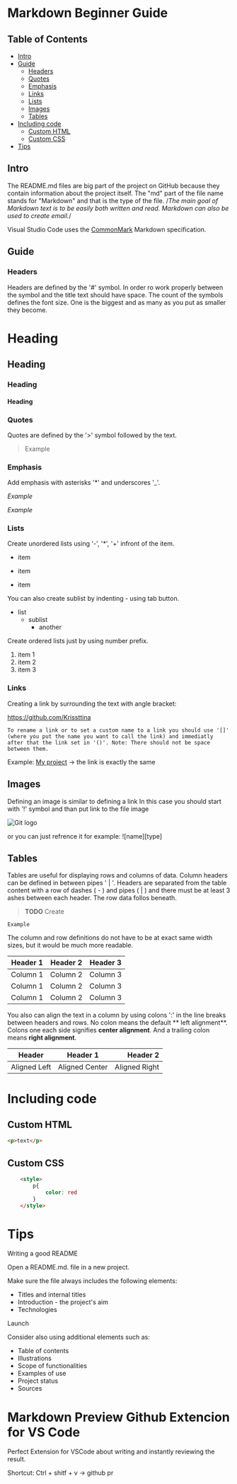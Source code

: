 # Markdown Beginner Guide



## Table of Contents

- [Intro](#intro)
- [Guide](#guide)
    - [Headers](#headers)
    - [Quotes](#quotes)
    - [Emphasis](#emphasis)
    - [Links](#links)
    - [Lists](#lists)
    - [Images](#images)
    - [Tables](#tables)
- [Including code](#including-code)
    - [Custom HTML](#custom-html)
    - [Custom CSS](#custom-css)
- [Tips](#tips)

## Intro

The README.md files are big part of the project on GitHub because they contain information about the project itself. The "md" part of the file name stands for "Markdown" and that is the type of the file. /*The main goal of Markdown text is to be easily both written and read. Markdown can also be used to create email.*/

Visual Studio Code uses the [CommonMark](http://commonmark.org/) Markdown specification.
## Guide
### Headers

Headers are defined by the '#' symbol. In order ro work properly between the symbol and the title text should have space. 
The count of the symbols defines the font size. One is the biggest and as many as you put as smaller they become.

# Heading
<!--  # Heading -->

## Heading
<!--  ## Heading -->

### Heading
<!--  ### Heading -->

#### Heading
<!--  #### Heading -->

### Quotes
Quotes are defined by the '>' symbol followed by the text.

> Example

### Emphasis

Add emphasis with asterisks '*' and underscores '_'.

*Example* 

_Example_ 

### Lists

Create unordered lists using '-', '*', '+' infront of the item.

- item
* item
+ item

You can also create sublist by indenting - using tab button.

- list
    - sublist
        - another

<!-- - list
    - sublist
        - another -->

Create ordered lists just by using number prefix.

1. item 1
2. item 2
3. item 3

### Links

Creating a link by surrounding the text with angle bracket:

<https://github.com/Krissttina>

<!-- <https://github.com/Krissttina> -->

    To rename a link or to set a custom name to a link you should use '[]' (where you put the name you want to call the link) and immediatly after that the link set in '()'. Note: There should not be space between them.

Example: [My project](https://github.com/Krissttina) -> the link is exactly the same


## Images

Defining an image is similar to defining a link
In this case you should start with '!' symbol and than put link to the file image

![Git logo](https://d1yjjnpx0p53s8.cloudfront.net/styles/logo-thumbnail/s3/042017/untitled-2_5.png?itok=IlsUnu37)

or you can just refrence it for example: ![name][type]


## Tables
Tables are useful for displaying rows and columns of data. Column headers can be defined in between pipes ' | '. Headers are separated from the table content with a row of dashes ( - ) and pipes ( | ) and there must be at least 3 ashes between each header. The row data follos beneath. 

> **TODO** Create

    Example



The column and row definitions do not have to be at exact same width sizes, but it would be much more readable.

| Header 1 | Header 2 | Header 3 |
| -------- | -------- | -------- |
| Column 1 | Column 2 | Column 3 |
| Column 1 | Column 2 | Column 3 |
| Column 1 | Column 2 | Column 3 |

You also can align the text in a column by using colons ':' in the line breaks between headers and rows. No colon means the default ** left alignment**. Colons one each side signifies **center alignment**. And a trailing colon means **right alignment**.


| Header | Header 1 | Header 2 |
| ------ | :------: | --------: |
| Aligned Left | Aligned Center | Aligned Right | 


# Including code
## Custom HTML

```html
<p>text</p>
```


## Custom CSS

```html
    <style>
        p{
            color: red
        }
    </style>
```

# Tips

Writing a good README

Open a README.md. file in a new project. 

Make sure the file always includes the following elements: 

* Titles and internal titles 
* Introduction - the project's aim 
* Technologies 

Launch 

 
Consider also using additional elements such as:  

- Table of contents 
- Illustrations 
- Scope of functionalities  
- Examples of use 
- Project status  
- Sources 

# Markdown Preview Github Extencion for VS Code
Perfect Extension for VSCode about writing and instantly reviewing the result.

Shortcut: Ctrl + shitf + v -> github pr 